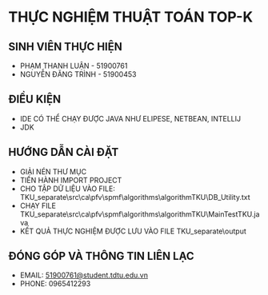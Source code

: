 # THỰC NGHIỆM THUẬT TOÁN TOP-K
## SINH VIÊN THỰC HIỆN
- PHẠM THANH LUẬN - 51900761
- NGUYỄN ĐĂNG TRÌNH - 51900453

## ĐIỀU KIỆN
- IDE CÓ THỂ CHẠY ĐƯỢC JAVA NHƯ ELIPESE, NETBEAN, INTELLIJ
- JDK

## HƯỚNG DẪN CÀI ĐẶT
- GIẢI NÉN THƯ MỤC
- TIẾN HÀNH IMPORT PROJECT
- CHO TẬP DỮ LIỆU VÀO FILE: TKU_separate\src\ca\pfv\spmf\algorithms\algorithmTKU\DB_Utility.txt
- CHẠY FILE TKU_separate\src\ca\pfv\spmf\algorithms\algorithmTKU\MainTestTKU.java
- KẾT QUẢ THỰC NGHIỆM ĐƯỢC LƯU VÀO FILE TKU_separate\output

## ĐÓNG GÓP VÀ THÔNG TIN LIÊN LẠC
- EMAIL: 51900761@student.tdtu.edu.vn
- PHONE: 0965412293
